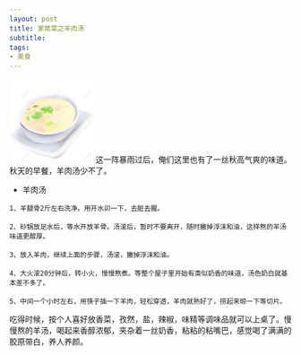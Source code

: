 ```yaml
---
layout: post
title: 家常菜之羊肉汤 
subtitle: 
tags:
- 美食
---
```


![](/img/yangroutang.jpeg)
这一阵暴雨过后，俺们这里也有了一丝秋高气爽的味道。秋天的早餐，羊肉汤少不了。

- 羊肉汤

```
1、羊腿骨2斤左右洗净。用开水卯一下，去脏去腥。

2、砂锅放足水后，等水开放羊骨。汤滚后，暂时不要离开，随时撇掉浮沫和油，这样熬的羊汤味道更醇厚。

3、放入羊肉，继续上面的步骤，汤滚，撇掉浮沫和油。

4、大火滚20分钟后，转小火，慢慢熬煮。等整个屋子里开始有类似奶香的味道，汤色奶白就基本差不多了。

5、中间一个小时左右，用筷子插一下羊肉，轻松穿透，羊肉就熟好了，捞起来晾一下等切片。
```

吃得时候，按个人喜好放香菜，孜然，盐，辣椒，味精等调味品就可以上桌了。慢慢熬的羊汤，喝起来香醇浓郁，夹杂着一丝奶香，粘粘的粘嘴巴，感觉喝了满满的胶原带白，养人养颜。

